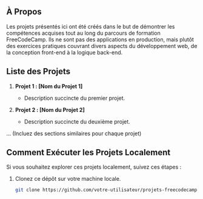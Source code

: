 ## À Propos

Les projets présentés ici ont été créés dans le but de démontrer les compétences acquises tout au long du parcours de formation FreeCodeCamp. Ils ne sont pas des applications en production, mais plutôt des exercices pratiques couvrant divers aspects du développement web, de la conception front-end à la logique back-end.

## Liste des Projets

1. **Projet 1 : [Nom du Projet 1]**
   - Description succincte du premier projet.

2. **Projet 2 : [Nom du Projet 2]**
   - Description succincte du deuxième projet.

... (Incluez des sections similaires pour chaque projet)

## Comment Exécuter les Projets Localement

Si vous souhaitez explorer ces projets localement, suivez ces étapes :

1. Clonez ce dépôt sur votre machine locale.
   ```bash
   git clone https://github.com/votre-utilisateur/projets-freecodecamp.git
